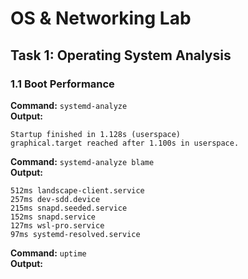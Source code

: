 # OS & Networking Lab

## Task 1: Operating System Analysis

### 1.1 Boot Performance

**Command:** `systemd-analyze`  
**Output:**
```
Startup finished in 1.128s (userspace)
graphical.target reached after 1.100s in userspace.
```

**Command:** `systemd-analyze blame`  
**Output:**
```
512ms landscape-client.service
257ms dev-sdd.device
215ms snapd.seeded.service
152ms snapd.service
127ms wsl-pro.service
97ms systemd-resolved.service
```
**Command:** `uptime`  
**Output:**
